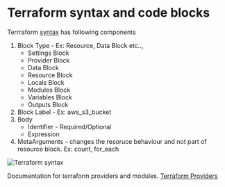 # Terraform syntax and code blocks
   Terrraform [syntax](https://developer.hashicorp.com/terraform/language/resources/syntax) has following components
   1. Block Type - Ex: Resource, Data Block etc..,
      - Settings Block
      - Provider Block
      - Data Block
      - Resource Block
      - Locals Block
      - Modules Block
      - Variables Block
      - Outputs Block
   2. Block Label - Ex: aws_s3_bucket
   3. Body 
      - Identifier - Required/Optional
      - Expression
   4. MetaArguments - changes the resoruce behaviour and not part of resource block. Ex: count, for_each
   
   ![Terraform syntax](../images/terrafrom-syntax-1.jpg)
   
   Documentation for terraform providers and modules. [Terraform Providers](https://developer.hashicorp.com/terraform/language/providers)
   
